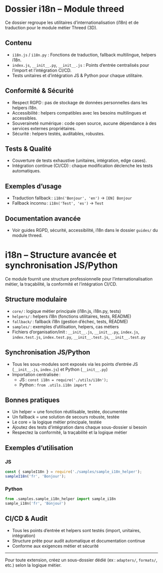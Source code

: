 # Dossier i18n – Module threed

Ce dossier regroupe les utilitaires d’internationalisation (i18n) et de traduction pour le module métier Threed (3D).

## Contenu
- `i18n.js` / `i18n.py` : Fonctions de traduction, fallback multilingue, helpers i18n.
- `index.js`, `__init__.py`, `__init__.js` : Points d’entrée centralisés pour l’import et l’intégration CI/CD.
- Tests unitaires et d’intégration JS & Python pour chaque utilitaire.

## Conformité & Sécurité
- Respect RGPD : pas de stockage de données personnelles dans les helpers i18n.
- Accessibilité : helpers compatibles avec les besoins multilingues et accessibles.
- Souveraineté numérique : code open source, aucune dépendance à des services externes propriétaires.
- Sécurité : helpers testés, auditables, robustes.

## Tests & Qualité
- Couverture de tests exhaustive (unitaires, intégration, edge cases).
- Intégration continue (CI/CD) : chaque modification déclenche les tests automatiques.

## Exemples d’usage
- Traduction fallback : `i18n('Bonjour', 'en')` → `[EN] Bonjour`
- Fallback inconnu : `i18n('Test', 'es')` → `Test`

## Documentation avancée
- Voir guides RGPD, sécurité, accessibilité, i18n dans le dossier `guides/` du module threed.

# i18n – Structure avancée et synchronisation JS/Python

Ce module fournit une structure professionnelle pour l’internationalisation métier, la traçabilité, la conformité et l’intégration CI/CD.

## Structure modulaire
- `core/` : logique métier principale (i18n.js, i18n.py, tests)
- `helpers/` : helpers i18n (fonctions utilitaires, tests, README)
- `fallback/` : fallback i18n (gestion d’échec, tests, README)
- `samples/` : exemples d’utilisation, helpers, cas métiers
- Fichiers d’organisation/init : `__init__.js`, `__init__.py`, `index.js`, `index.test.js`, `index.test.py`, `__init__.test.js`, `__init__.test.py`

## Synchronisation JS/Python
- Tous les sous-modules sont exposés via les points d’entrée JS (`__init__.js`, `index.js`) et Python (`__init__.py`)
- Importation centralisée :
  - JS : `const i18n = require('./utils/i18n');`
  - Python : `from .utils.i18n import *`

## Bonnes pratiques
- Un helper = une fonction réutilisable, testée, documentée
- Un fallback = une solution de secours robuste, testée
- Le core = la logique métier principale, testée
- Ajoutez des tests d'intégration dans chaque sous-dossier si besoin
- Respectez la conformité, la traçabilité et la logique métier

## Exemples d’utilisation

### JS
```js
const { sampleI18n } = require('./samples/sample_i18n_helper');
sampleI18n('fr', 'Bonjour');
```

### Python
```python
from .samples.sample_i18n_helper import sample_i18n
sample_i18n('fr', 'Bonjour')
```

## CI/CD & Audit
- Tous les points d’entrée et helpers sont testés (import, unitaires, intégration)
- Structure prête pour audit automatique et documentation continue
- Conforme aux exigences métier et sécurité

---
Pour toute extension, créez un sous-dossier dédié (ex : `adapters/`, `formats/`, etc.) selon la logique métier.
